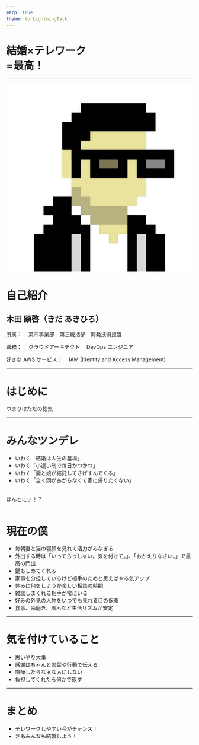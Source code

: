 ```yaml
---
marp: true
theme: forLightningTalk
---
```

<!--
class: title
-->


# 結婚×テレワーク<br>=最高！

---
<!--
class: slides
footer: '結婚×テレワーク=最高！'
paginate: true
-->

![bg right:30% 80%](./images/icon_self.png)
# 自己紹介
## 木田 顕啓（きだ あきひろ）

所属：
　第四事業部　第三統括部　開発技術担当

職務：
　クラウドアーキテクト
　DevOps エンジニア

好きな AWS サービス：
　IAM (Identity and Access Management)

---
<!--
_class: slides_3
-->

# はじめに
つまりはただの惚気

---

# みんなツンデレ
* いわく「結婚は人生の墓場」
* いわく「小遣い制で毎日かつかつ」
* いわく「妻と娘が結託してさげすんでくる」
* いわく「全く頭があがらなくて家に帰りたくない」
<br><br>

ほんとにぃ！？

---
# 現在の僕
* 毎朝妻と猫の寝顔を見れて活力がみなぎる
* 外出する時は「いってらっしゃい。気を付けて。」、「おかえりなさい。」で最高の門出
* 鍵もしめてくれる
* 家事を分担しているけど相手のためと思えばやる気アップ
* 休みに何をしようか楽しい相談の時間
* 雑談しまくれる相手が常にいる
* 好みの外見の人物をいつでも見れる目の保養
* 食事、歯磨き、風呂など生活リズムが安定

---
# 気を付けていること
* 思いやり大事
* 感謝はちゃんと言葉や行動で伝える
* 喧嘩したらなぁなぁにしない
* 負担してくれたら何かで返す

---
<!--
_class: slides_3
-->
# まとめ
* テレワークしやすい今がチャンス！
* さあみんなも結婚しよう！